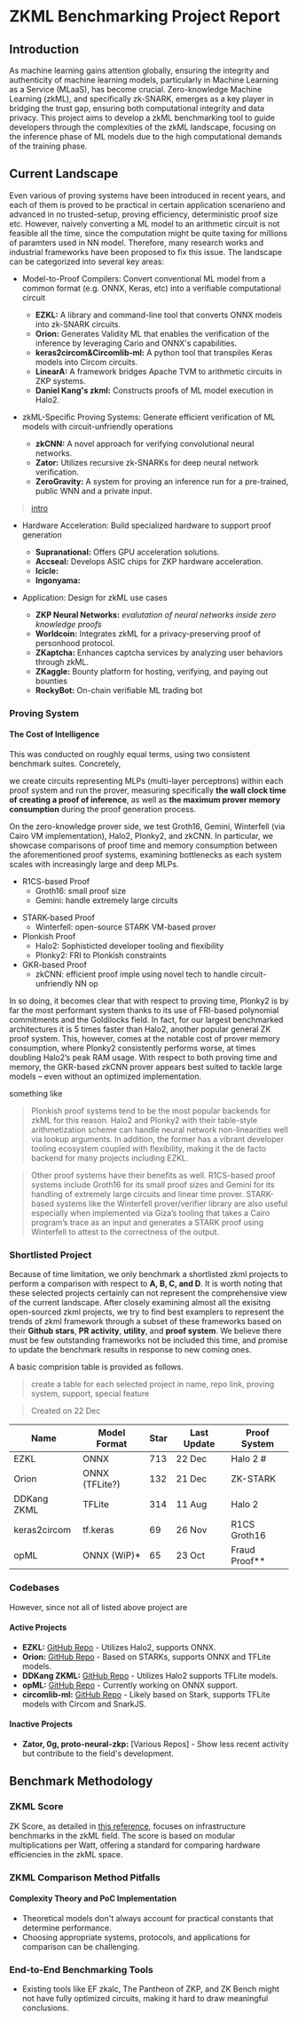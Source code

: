 # ZKML Benchmarking Project Report

## Introduction

As machine learning gains attention globally, ensuring the integrity and authenticity of machine learning models, particularly in Machine Learning as a Service (MLaaS), has become crucial. Zero-knowledge Machine Learning (zkML), and specifically zk-SNARK, emerges as a key player in bridging the trust gap, ensuring both computational integrity and data privacy. This project aims to develop a zkML benchmarking tool to guide developers through the complexities of the zkML landscape, focusing on the inference phase of ML models due to the high computational demands of the training phase.

## Current Landscape
Even various of proving systems have been introduced in recent years, and each of them is proved to be practical in certain application scenarieno and advanced in no trusted-setup, proving efficiency, deterministic proof size etc. However, naively converting a ML model to an arithmetic circuit is not feasible all the time, since the computation might be quite taxing for millions of paramters used in NN model. Therefore, many research works and industrial frameworks have been proposed to fix this issue. The landscape can be categorized into several key areas:

- Model-to-Proof Compilers: Convert conventional ML model from a common format (e.g. ONNX, Keras, etc) into a verifiable computational circuit
  - **EZKL:** A library and command-line tool that converts ONNX models into zk-SNARK circuits.
  - **Orion:** Generates Validity ML that enables the verification of the inference by leveraging Cario and ONNX's capabilities.
  - **keras2circom&Circomlib-ml:** A python tool that transpiles Keras models into Circom circuits.
  - **LinearA:** A framework bridges Apache TVM to arithmetic circuits in ZKP systems.
  - **Daniel Kang's zkml:** Constructs proofs of ML model execution in Halo2.

- zkML-Specific Proving Systems: Generate efficient verification of ML models with circuit-unfriendly operations
  - **zkCNN:** A novel approach for verifying convolutional neural networks.
  - **Zator:** Utilizes recursive zk-SNARKs for deep neural network verification.
  - **ZeroGravity:** A system for proving an inference run for a pre-trained, public WNN and a private input.

> [intro](https://hackmd.io/@benjaminwilson/zero-gravity)

- Hardware Acceleration: Build specialized hardware to support proof generation
  - **Supranational:** Offers GPU acceleration solutions.
  - **Accseal:** Develops ASIC chips for ZKP hardware acceleration.
  - **Icicle:**
  - **Ingonyama:**

- Application: Design for zkML use cases
  - **ZKP Neural Networks:** *evalutation of neural networks inside zero knowledge proofs*
  - **Worldcoin:** Integrates zkML for a privacy-preserving proof of personhood protocol.
  - **ZKaptcha:** Enhances captcha services by analyzing user behaviors through zkML.
  - **ZKaggle:** Bounty platform for hosting, verifying, and paying out bounties
  - **RockyBot:** On-chain verifiable ML trading bot

### Proving System

#### The Cost of Intelligence

This was conducted on roughly equal terms, using two consistent benchmark suites. Concretely,

we create circuits representing MLPs (multi-layer perceptrons) within each proof system and run the prover, measuring specifically **the wall clock time of creating a proof of inference**, as well as **the maximum prover memory consumption** during the proof generation process.

On the zero-knowledge prover side, we test Groth16, Gemini, Winterfell (via
Cairo VM implementation), Halo2, Plonky2, and zkCNN. In particular, we showcase comparisons of proof time and memory consumption between the aforementioned proof systems, examining bottlenecks as each system scales with increasingly large and deep MLPs.

* R1CS-based Proof
  * Groth16: small proof size
  * Gemini: handle extremely large circuits
- STARK-based Proof
  - Winterfell: open-source STARK VM-based prover
- Plonkish Proof
  - Halo2: Sophisticted developer tooling and flexibility
  - Plonky2: FRI to Plonkish constraints
- GKR-based Proof
  - zkCNN: efficient proof imple using novel tech to handle circuit-unfriendly NN op



In so doing, it becomes clear that with respect to proving time, Plonky2 is by far the most performant system thanks to its use of FRI-based polynomial commitments and the Goldilocks field. In fact, for our largest benchmarked architectures it is 5 times faster than Halo2, another popular general ZK proof system. This, however, comes at the notable cost of prover memory consumption, where Plonky2 consistently performs worse, at times doubling Halo2’s peak RAM usage. With respect to both proving time and memory, the GKR-based zkCNN prover appears best suited to tackle large models – even without an optimized implementation.

something like
> Plonkish proof systems tend to be the most popular backends for zkML for this reason. Halo2 and Plonky2 with their table-style arithmetization scheme can handle neural network non-linearities well via lookup arguments. In addition, the former has a vibrant developer tooling ecosystem coupled with flexibility, making it the de facto backend for many projects including EZKL.

> Other proof systems have their benefits as well. R1CS-based proof systems include Groth16 for its small proof sizes and Gemini for its handling of extremely large circuits and linear time prover. STARK-based systems like the Winterfell prover/verifier library are also useful especially when implemented via Giza’s tooling that takes a Cairo program’s trace as an input and generates a STARK proof using Winterfell to attest to the correctness of the output.

### Shortlisted Project

Because of time limitation, we only benchmark a shortlisted zkml projects to perform a comparison with respect to **A, B, C, and D**. It is worth noting that these selected projects certainly can not represent the comprehensive view of the current landscape. After closely examining almost all the exisitng open-sourced zkml projects, we try to find best examplers to represent the trends of zkml framework through a subset of these frameworks based on their **Github stars**, **PR activity**, **utility**, and **proof system**. We believe there must be few outstanding frameworks not be included this time, and promise to update the benchmark results in response to new coming ones. 

A basic comprision table is provided as follows.



> create a table for each selected project in name, repo link, proving system, support, special feature

> Created on 22 Dec

| Name         | Model Format | Star | Last Update | Proof System |
| ---------    | ------------ | ---- | ----------- | ------------ |
| EZKL         |     ONNX     | 713  |  22 Dec     |   Halo 2 #   |
| Orion        |     ONNX (TFLite?)    | 132  |  21 Dec     |   ZK-STARK   |
| DDKang ZKML  |   TFLite     | 314  |  11 Aug     |   Halo 2     |
| keras2circom |   tf.keras   | 69   |  26 Nov     |   R1CS Groth16   |
| opML         |  ONNX (WiP)* | 65   |  23 Oct     | Fraud Proof**|


### Codebases
However, since not all of listed above project are 
#### Active Projects
   - **EZKL:** [GitHub Repo](https://github.com/zkonduit/ezkl) - Utilizes Halo2, supports ONNX.
   - **Orion:** [GitHub Repo](https://github.com/gizatechxyz/orion) - Based on STARKs, supports ONNX and TFLite models.
   - **DDKang ZKML:** [GitHub Repo](https://github.com/ddkang/zkml) - Utilizes Halo2  supports TFLite models.
   - **opML:** [GitHub Repo](https://github.com/hyperoracle/opml) - Currently working on ONNX support.
   - **circomlib-ml:** [GitHub Repo](https://github.com/socathie/circomlib-ml) - Likely based on Stark, supports TFLite models with Circom and SnarkJS.

#### Inactive Projects
   - **Zator, 0g, proto-neural-zkp:** [Various Repos] - Show less recent activity but contribute to the field's development.

## Benchmark Methodology

### ZKML Score

ZK Score, as detailed in [this reference](https://medium.com/@ingonyama/zk-score-zk-hardware-ranking-standard-6bcc76414bc9), focuses on infrastructure benchmarks in the zkML field. The score is based on modular multiplications per Watt, offering a standard for comparing hardware efficiencies in the zkML space.

### ZKML Comparison Method Pitfalls

#### Complexity Theory and PoC Implementation
- Theoretical models don't always account for practical constants that determine performance.
- Choosing appropriate systems, protocols, and applications for comparison can be challenging.

### End-to-End Benchmarking Tools
- Existing tools like EF zkalc, The Pantheon of ZKP, and ZK Bench might not have fully optimized circuits, making it hard to draw meaningful conclusions.



